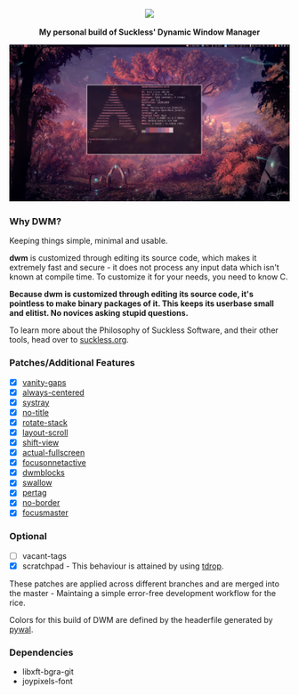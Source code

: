 <p align="center"><img width=300 src="https://dwm.suckless.org/dwm.svg"></p>
<p align="center"><b>My personal build of Suckless' Dynamic Window Manager</b></p>
<p align="center"><img src="rice.png"></p>

### Why DWM?

Keeping things simple, minimal and usable.

**dwm** is customized through editing its source code, which makes it extremely
fast and secure - it does not process any input data which isn't known at
compile time. To customize it for your needs, you need to know C.

**Because dwm is customized through editing its source code, it's pointless to
make binary packages of it. This keeps its userbase small and elitist. No
novices asking stupid questions.**

To learn more about the Philosophy of Suckless Software, and their other tools,
head over to [suckless.org](https://suckless.org).

### Patches/Additional Features

- [x] [vanity-gaps](./patches/dwm-vanitygaps-6.2.diff)
- [x] [always-centered](./patches/dwm-alwayscenter-20200625-f04cac6.diff)
- [x] [systray](./patches/dwm-systray-20210418-67d76bd.diff)
- [x] [no-title](./patches/dwm-notitle-6.2.diff)
- [x] [rotate-stack](./patches/dwm-rotatestack-20161021-ab9571b.diff)
- [x] [layout-scroll](./patches/dwm-layoutscroll-6.2.diff)
- [x] [shift-view](./patches/shiftview.c)
- [x] [actual-fullscreen](./patches/dwm-actualfullscreen-20191112-cb3f58a.diff)
- [x] [focusonnetactive](./patches/dwm-focusonnetactive-6.2.diff)
- [x] [dwmblocks](https://github.com/hemanth-kotagiri/dwmblocks)
- [x] [swallow](./patches/dwm-swallow-20201211-61bb8b2.diff)
- [x] [pertag](./patches/dwm-pertag-20200914-61bb8b2.diff)
- [x] [no-border](./patches/dwm-noborder-6.2.diff)
- [x] [focusmaster](./patches/dwm-focusmaster-return-6.2.diff)

### Optional

- [ ] vacant-tags
- [x] scratchpad - This behaviour is attained by using [tdrop](https://github.com/noctuid/tdrop).

These patches are applied across different branches and are merged into the
master - Maintaing a simple error-free development workflow for the rice.

Colors for this build of DWM are defined by the headerfile generated by [pywal](https://github.com/dylanaraps/pywal).

### Dependencies

- libxft-bgra-git
- joypixels-font
